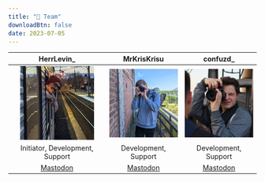 ```yaml
---
title: "👥 Team"
downloadBtn: false
date: 2023-07-05
---
```


|                               HerrLevin_                                |                                MrKrisKrisu                                |                             confuzd_                              |
|:-----------------------------------------------------------------------:|:-------------------------------------------------------------------------:|:-----------------------------------------------------------------:|
| <img src="HerrLevin_.jpg" alt="HerrLevin_" style="max-height: 150px;"/> | <img src="MrKrisKrisu.png" alt="MrKrisKrisu" style="max-height: 150px;"/> | <img src="confuzd.jpg" alt="confuzd" style="max-height: 150px;"/> |
|                     Initiator, Development, Support                     |                           Development, Support                            |                       Development, Support                        |
|               [Mastodon](https://queer.party/@HerrLevin_)               |               [Mastodon](https://chaos.social/@MrKrisKrisu)               |             [Mastodon](https://chaos.social/@jannik)              |

